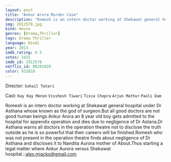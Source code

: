 ```yaml
---
layout: post
title: "Ankur Arora Murder Case"
description: "Romesh is an intern doctor working at Shekawat general hospital under Dr Asthana whose known as the god of surgeon.But all good doctors are not good human beings.Ankur Arora an 8 year old boy gets admitted to the hospital for appendix operation and dies due to negligence of Dr Astana,Dr Asthana warns all doctors in the operation theatre not to disclose the truth outside as he is so powerful that their careers will be finished.Romesh who was not present in the operation theatre finds about negligence of Dr Asthana and discloses it to Nandita Aurora mother of Ab.."
img: 2912578.jpg
kind: movie
genres: [Drama,Thriller]
tags: Drama Thriller 
language: Hindi
year: 2013
imdb_rating: 6.5
votes: 1631
imdb_id: 2912578
netflix_id: 80201829
color: 432818
---
```

Director: `Sohail Tatari`  

Cast: `Kay Kay Menon` `Visshesh Tiwari` `Tisca Chopra` `Arjun Mathur` `Paoli Dam` 

Romesh is an intern doctor working at Shekawat general hospital under Dr Asthana whose known as the god of surgeon.But all good doctors are not good human beings.Ankur Arora an 8 year old boy gets admitted to the hospital for appendix operation and dies due to negligence of Dr Astana,Dr Asthana warns all doctors in the operation theatre not to disclose the truth outside as he is so powerful that their careers will be finished.Romesh who was not present in the operation theatre finds about negligence of Dr Asthana and discloses it to Nandita Aurora mother of About.Thus starting a legal matter where Ankur Aurora versus Shekawat hospital.::alex.mjacko@gmail.com